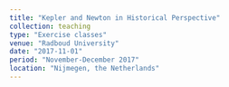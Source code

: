 ```yaml
---
title: "Kepler and Newton in Historical Perspective"
collection: teaching
type: "Exercise classes"
venue: "Radboud University"
date: "2017-11-01"
period: "November-December 2017"
location: "Nijmegen, the Netherlands"
---
```

